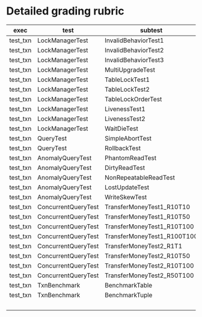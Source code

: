 # Detailed grading rubric

| exec | test | subtest | score |
|---|---|---|---|
| test_txn | LockManagerTest | InvalidBehaviorTest1 | 0.5 |
| test_txn | LockManagerTest | InvalidBehaviorTest2 | 0.5 |
| test_txn | LockManagerTest | InvalidBehaviorTest3 | 0.5 |
| test_txn | LockManagerTest | MultiUpgradeTest | 0.5 |
| test_txn | LockManagerTest | TableLockTest1 | 0.5 |
| test_txn | LockManagerTest | TableLockTest2 | 0.5 |
| test_txn | LockManagerTest | TableLockOrderTest | 0.5 |
| test_txn | LockManagerTest | LivenessTest1 | 1.5 |
| test_txn | LockManagerTest | LivenessTest2 | 1.5 |
| test_txn | LockManagerTest | WaitDieTest | 1 |
| test_txn | QueryTest | SimpleAbortTest | 0.5 |
| test_txn | QueryTest | RollbackTest | 0.5 |
| test_txn | AnomalyQueryTest | PhantomReadTest | 0.5 |
| test_txn | AnomalyQueryTest | DirtyReadTest | 0.5 |
| test_txn | AnomalyQueryTest | NonRepeatableReadTest | 0.5 |
| test_txn | AnomalyQueryTest | LostUpdateTest | 0.5 |
| test_txn | AnomalyQueryTest | WriteSkewTest | 0.5 |
| test_txn | ConcurrentQueryTest | TransferMoneyTest1_R10T10 | 0.25 |
| test_txn | ConcurrentQueryTest | TransferMoneyTest1_R10T50 | 0.25 |
| test_txn | ConcurrentQueryTest | TransferMoneyTest1_R10T100 | 0.25 |
| test_txn | ConcurrentQueryTest | TransferMoneyTest1_R100T100 | 0.25 |
| test_txn | ConcurrentQueryTest | TransferMoneyTest2_R1T1 | 0.25 |
| test_txn | ConcurrentQueryTest | TransferMoneyTest2_R10T50 | 0.25 |
| test_txn | ConcurrentQueryTest | TransferMoneyTest2_R10T100 | 0.25 |
| test_txn | ConcurrentQueryTest | TransferMoneyTest2_R50T100 | 0.25 |
| test_txn | TxnBenchmark | BenchmarkTable | 1 |
| test_txn | TxnBenchmark | BenchmarkTuple | 1 |
|            |          |            | 15 |
